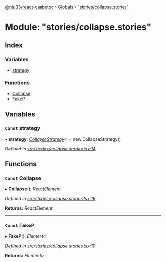 [@nju33/react-canbetoc](../README.md) › [Globals](../globals.md) › ["stories/collapse.stories"](_stories_collapse_stories_.md)

# Module: "stories/collapse.stories"

## Index

### Variables

* [strategy](_stories_collapse_stories_.md#const-strategy)

### Functions

* [Collapse](_stories_collapse_stories_.md#const-collapse)
* [FakeP](_stories_collapse_stories_.md#const-fakep)

## Variables

### `Const` strategy

• **strategy**: *[CollapseStrategy](../classes/_strategies_collapse_collapse_strategy_.collapsestrategy.md)‹›* = new CollapseStrategy()

*Defined in [src/stories/collapse.stories.tsx:14](https://github.com/nju33/react-canbetoc/blob/ee204cb/src/stories/collapse.stories.tsx#L14)*

## Functions

### `Const` Collapse

▸ **Collapse**(): *ReactElement*

*Defined in [src/stories/collapse.stories.tsx:16](https://github.com/nju33/react-canbetoc/blob/ee204cb/src/stories/collapse.stories.tsx#L16)*

**Returns:** *ReactElement*

___

### `Const` FakeP

▸ **FakeP**(): *Element‹›*

*Defined in [src/stories/collapse.stories.tsx:10](https://github.com/nju33/react-canbetoc/blob/ee204cb/src/stories/collapse.stories.tsx#L10)*

**Returns:** *Element‹›*
